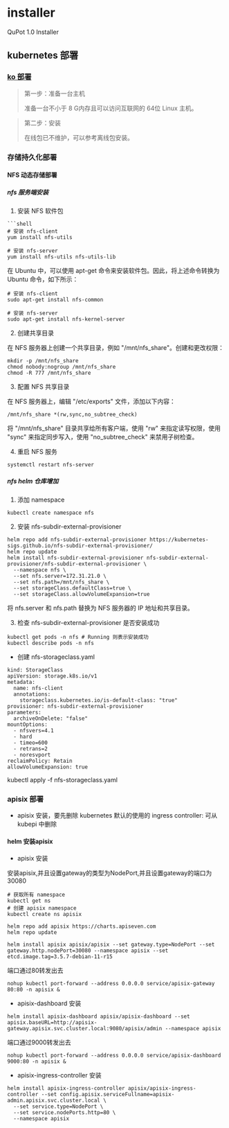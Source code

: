 # installer
QuPot 1.0 Installer


## kubernetes 部署
### [ko 部署](https://kubeoperator.io/index.html) 
> 第一步：准备一台主机
> 
> 准备一台不小于 8 G内存且可以访问互联网的 64位 Linux 主机。

> 第二步：安装
> 
> 在线包已不维护，可以参考离线包安装。

### 存储持久化部署
#### NFS 动态存储部署
##### nfs 服务端安装

1. 安装 NFS 软件包
```shell
```shell
# 安装 nfs-client
yum install nfs-utils

# 安装 nfs-server
yum install nfs-utils nfs-utils-lib

```

在 Ubuntu 中，可以使用 apt-get 命令来安装软件包。因此，将上述命令转换为 Ubuntu 命令，如下所示：
```shell
# 安装 nfs-client
sudo apt-get install nfs-common

# 安装 nfs-server
sudo apt-get install nfs-kernel-server
```

2. 创建共享目录

在 NFS 服务器上创建一个共享目录，例如 "/mnt/nfs_share"。创建和更改权限：
```shell
mkdir -p /mnt/nfs_share
chmod nobody:nogroup /mnt/nfs_share
chmod -R 777 /mnt/nfs_share
```

3. 配置 NFS 共享目录

在 NFS 服务器上，编辑 "/etc/exports" 文件，添加以下内容：
```shell
/mnt/nfs_share *(rw,sync,no_subtree_check)
```
将 "/mnt/nfs_share" 目录共享给所有客户端，使用 "rw" 来指定读写权限，使用 "sync" 来指定同步写入，使用 "no_subtree_check" 来禁用子树检查。

4. 重启 NFS 服务
```shell
systemctl restart nfs-server
```


##### nfs helm 仓库增加
1. 添加 namespace
```shell
kubectl create namespace nfs
```

2. 安装 nfs-subdir-external-provisioner
```shell
helm repo add nfs-subdir-external-provisioner https://kubernetes-sigs.github.io/nfs-subdir-external-provisioner/
helm repo update
helm install nfs-subdir-external-provisioner nfs-subdir-external-provisioner/nfs-subdir-external-provisioner \
  --namespace nfs \
  --set nfs.server=172.31.21.0 \
  --set nfs.path=/mnt/nfs_share \
  --set storageClass.defaultClass=true \
  --set storageClass.allowVolumeExpansion=true
```
将 nfs.server 和 nfs.path 替换为 NFS 服务器的 IP 地址和共享目录。 

3. 检查 nfs-subdir-external-provisioner 是否安装成功
```shell
kubectl get pods -n nfs # Running 则表示安装成功
kubectl describe pods -n nfs
```

- 创建 nfs-storageclass.yaml
```shell
kind: StorageClass
apiVersion: storage.k8s.io/v1
metadata:
  name: nfs-client
  annotations:
    storageclass.kubernetes.io/is-default-class: "true"
provisioner: nfs-subdir-external-provisioner
parameters:
  archiveOnDelete: "false"
mountOptions:
  - nfsvers=4.1
  - hard
  - timeo=600
  - retrans=2
  - noresvport
reclaimPolicy: Retain
allowVolumeExpansion: true
```

kubectl apply -f nfs-storageclass.yaml
  
### apisix 部署

- apisix 安装，要先删除 kubernetes 默认的使用的 ingress controller: 可从 kubepi 中删除 

#### helm 安装apisix
- apisix 安装

安装apisix,并且设置gateway的类型为NodePort,并且设置gateway的端口为30080
```shell
# 获取所有 namespace
kubectl get ns
# 创建 apisix namespace
kubectl create ns apisix

helm repo add apisix https://charts.apiseven.com
helm repo update

helm install apisix apisix/apisix --set gateway.type=NodePort --set gateway.http.nodePort=30080 --namespace apisix --set etcd.image.tag=3.5.7-debian-11-r15
```

端口通过80转发出去

```shell
nohup kubectl port-forward --address 0.0.0.0 service/apisix-gateway 80:80 -n apisix &
```

- apisix-dashboard 安装
```shell    
helm install apisix-dashboard apisix/apisix-dashboard --set apisix.baseURL=http://apisix-gateway.apisix.svc.cluster.local:9080/apisix/admin --namespace apisix
```

端口通过9000转发出去
```shell
nohup kubectl port-forward --address 0.0.0.0 service/apisix-dashboard 9000:80 -n apisix &
```

- apisix-ingress-controller 安装
```shell
helm install apisix-ingress-controller apisix/apisix-ingress-controller --set config.apisix.serviceFullname=apisix-admin.apisix.svc.cluster.local \
  --set service.type=NodePort \
  --set service.nodePorts.http=80 \
  --namespace apisix 
```
